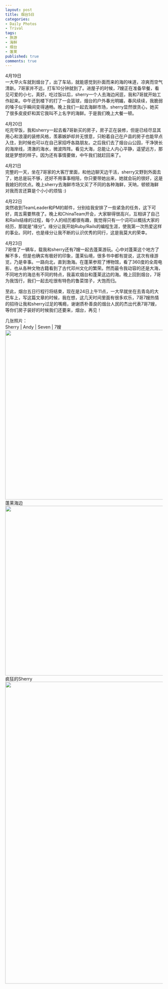 ```yaml
---
layout: post
title: 烟台5日
categories:
- Daily Photos
- Trival
tags:
- 旅游
- 海鲜
- 烟台
- 蓬莱
published: true
comments: true
---
```

<p>4月19日<br />
一大早火车就到烟台了，出了车站，就能感觉到扑面而来的海的味道，凉爽而空气清新。7哥家并不远，打车10分钟就到了。进屋子的时候，7嫂正在准备早餐，看见可爱的小七，真好。吃过饭以后，sherry一个人去海边闲逛，我和7哥就开始工作起来。中午还到楼下的打了一会篮球，烟台的户外春光明媚，春风续续，我脆弱的嗓子似乎瞬间变得通畅。晚上我们一起去海鲜市场，sherry显然很贪心，她买了很多皮皮虾和其它我叫不上名字的海鲜。于是我们晚上大餐一顿。</p>

<p>4月20日<br />
吃完早饭，我和sherry一起去看7哥新买的房子，房子正在装修，但是已经尽显其用心和浪漫的装修风格，羡慕嫉妒却并无恨意，只盼着自己在户县的房子也能早点入住，到时候也可以在自己家招呼各路朋友。之后我们去了烟台山公园，干净狭长的海岸线，清澈的海水，微波阵阵。看见大海，总能让人内心平静，遥望远方，那就是梦想的样子。因为还有事情要做，中午我们就赶回来了。</p>

<p>4月21日<br />
完整的一天，坐在7哥家的大客厅里面，和他边聊天边干活，sherry又野到外面去了，她总是玩不够，还好不用事事相陪，你只要带她出来，她就会玩的很好，这是我媳妇的优点。晚上sherry去海鲜市场又买了不同的各种海鲜，天呐，顿顿海鲜对我而言还算是个小小的烦恼 :)</p>

<p>4月22日<br />
突然收到TeamLeader和PM的邮件，分别给我安排了一些紧急的任务，这下可好，周五需要熬夜了。晚上和ChinaTeam开会，大家聊得很高兴，互相讲了自己和Rails结缘的过程，每个人的经历都很有趣，我觉得只有一个词可以概括大家的经历，那就是“缘分”。缘分让我开始Ruby/Rails的编程生涯，使我第一次热爱这样的事业。同时，也是缘分让我不断的认识优秀的同行，这是我莫大的荣幸。</p>

<p>4月23日<br />
7哥借了一辆车，载我和sherry还有7嫂一起去蓬莱游玩。心中对蓬莱这个地方了解不多，但是也确实有极好的印象，蓬莱仙境，很多书中都有提说，这次有缘游览，乃是幸事。一路向北，直到渤海。在蓬莱参观了博物馆，看了360度的全周电影，也从各种文物古籍看到了古代邓州文化的繁荣。然而最令我动容的还是大海，不同地方的海总有不同的特点，我喜欢烟台和蓬莱这边的海。晚上回到烟台，7哥为我饯行，我们一起去吃很有特色的鲁菜馆子，大饱而归。</p>

<p>至此，烟台五日行程行将结束，现在是24日上午11点，一大早就坐在去青岛的大巴车上，写这篇文章的时候，我在想，这几天时间里面有很多欢乐，7哥7嫂热情的招待让我和sherry过足的嘴瘾，谢谢质朴善良的烟台人民的杰出代表7哥7嫂，等你们房子装好的时候我们还要来，烟台，再见！</p>

<p>几张照片：<br />
Sherry | Andy | Seven | 7嫂
<a href="http://blog.wangyaodi.com/wp-content/uploads/2011/04/P4230096.jpg"><img src="http://blog.wangyaodi.com/wp-content/uploads/2011/04/P4230096-1024x768.jpg" alt="" title="蓬莱阁" width="725" height="543" class="aligncenter size-large wp-image-10266" /></a>
蓬莱海边
<a href="http://blog.wangyaodi.com/wp-content/uploads/2011/04/P4230191.jpg"><img src="http://blog.wangyaodi.com/wp-content/uploads/2011/04/P4230191-1024x768.jpg" alt="" title="蓬莱海边" width="725" height="543" class="aligncenter size-large wp-image-10268" /></a>
疯狂的Sherry
<a href="http://blog.wangyaodi.com/wp-content/uploads/2011/04/P42302041.jpg"><img src="http://blog.wangyaodi.com/wp-content/uploads/2011/04/P42302041-768x1024.jpg" alt="" title="Sherry" width="725" height="966" class="aligncenter size-large wp-image-10271" /></a></p>

